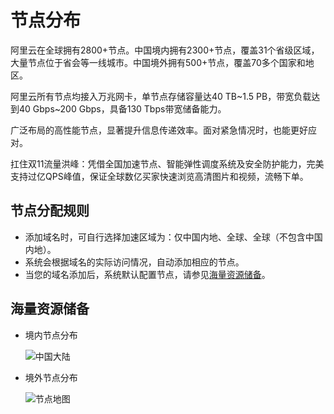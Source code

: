 # 节点分布

阿里云在全球拥有2800+节点。中国境内拥有2300+节点，覆盖31个省级区域，大量节点位于省会等一线城市。中国境外拥有500+节点，覆盖70多个国家和地区。

阿里云所有节点均接入万兆网卡，单节点存储容量达40 TB~1.5 PB，带宽负载达到40 Gbps~200 Gbps，具备130 Tbps带宽储备能力。

广泛布局的高性能节点，显著提升信息传递效率。面对紧急情况时，也能更好应对。

扛住双11流量洪峰：凭借全国加速节点、智能弹性调度系统及安全防护能力，完美支持过亿QPS峰值，保证全球数亿买家快速浏览高清图片和视频，流畅下单。

## 节点分配规则

-   添加域名时，可自行选择加速区域为：仅中国内地、全球、全球（不包含中国内地）。
-   系统会根据域名的实际访问情况，自动添加相应的节点。
-   当您的域名添加后，系统默认配置节点，请参见[海量资源储备](#section_vbx_pq2_zdb)。

## 海量资源储备

-   境内节点分布

    ![中国大陆](https://static-aliyun-doc.oss-accelerate.aliyuncs.com/assets/img/zh-CN/1280477951/p32399.png)

-   境外节点分布

    ![节点地图](https://static-aliyun-doc.oss-accelerate.aliyuncs.com/assets/img/zh-CN/1280477951/p84875.png)


